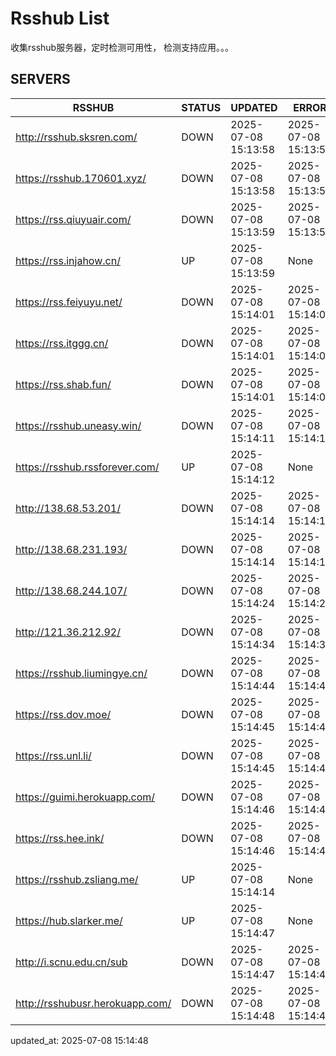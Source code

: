# Rsshub List

收集rsshub服务器，定时检测可用性， 检测支持应用。。。


## SERVERS

|  RSSHUB   | STATUS  | UPDATED  | ERROR  | TWITTER |  
|  ----  | ----  | ----  | ----  | ---- |  
| http://rsshub.sksren.com/ | DOWN | 2025-07-08 15:13:58 | 2025-07-08 15:13:58 |  
| https://rsshub.170601.xyz/ | DOWN | 2025-07-08 15:13:58 | 2025-07-08 15:13:58 |  
| https://rss.qiuyuair.com/ | DOWN | 2025-07-08 15:13:59 | 2025-07-08 15:13:59 |  
| https://rss.injahow.cn/ | UP | 2025-07-08 15:13:59 | None ||  
| https://rss.feiyuyu.net/ | DOWN | 2025-07-08 15:14:01 | 2025-07-08 15:14:01 |  
| https://rss.itggg.cn/ | DOWN | 2025-07-08 15:14:01 | 2025-07-08 15:14:01 |  
| https://rss.shab.fun/ | DOWN | 2025-07-08 15:14:01 | 2025-07-08 15:14:01 |  
| https://rsshub.uneasy.win/ | DOWN | 2025-07-08 15:14:11 | 2025-07-08 15:14:11 |  
| https://rsshub.rssforever.com/ | UP | 2025-07-08 15:14:12 | None ||  
| http://138.68.53.201/ | DOWN | 2025-07-08 15:14:14 | 2025-07-08 15:14:14 |  
| http://138.68.231.193/ | DOWN | 2025-07-08 15:14:14 | 2025-07-08 15:14:14 |  
| http://138.68.244.107/ | DOWN | 2025-07-08 15:14:24 | 2025-07-08 15:14:24 |  
| http://121.36.212.92/ | DOWN | 2025-07-08 15:14:34 | 2025-07-08 15:14:34 |  
| https://rsshub.liumingye.cn/ | DOWN | 2025-07-08 15:14:44 | 2025-07-08 15:14:44 |  
| https://rss.dov.moe/ | DOWN | 2025-07-08 15:14:45 | 2025-07-08 15:14:45 |  
| https://rss.unl.li/ | DOWN | 2025-07-08 15:14:45 | 2025-07-08 15:14:45 |  
| https://guimi.herokuapp.com/ | DOWN | 2025-07-08 15:14:46 | 2025-07-08 15:14:46 |  
| https://rss.hee.ink/ | DOWN | 2025-07-08 15:14:46 | 2025-07-08 15:14:46 |  
| https://rsshub.zsliang.me/ | UP | 2025-07-08 15:14:14 | None |OK|  
| https://hub.slarker.me/ | UP | 2025-07-08 15:14:47 | None ||  
| http://i.scnu.edu.cn/sub | DOWN | 2025-07-08 15:14:47 | 2025-07-08 15:14:47 |  
| http://rsshubusr.herokuapp.com/ | DOWN | 2025-07-08 15:14:48 | 2025-07-08 15:14:48 |  
  

updated_at: 2025-07-08 15:14:48  
